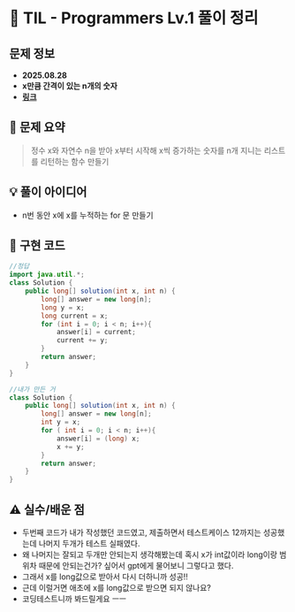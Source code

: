 # 📌 TIL - Programmers Lv.1 풀이 정리

## 문제 정보
- **2025.08.28**
- **x만큼 간격이 있는 n개의 숫자**
- **[링크](https://school.programmers.co.kr/learn/courses/30/lessons/12954)**

## 📝 문제 요약
> 정수 x와 자연수 n을 받아 x부터 시작해 x씩 증가하는 숫자를 n개 지니는 리스트를 리턴하는 함수 만들기

## 💡 풀이 아이디어 
- n번 동안 x에 x를 누적하는 for 문 만들기

## 🧩 구현 코드
```java
//정답
import java.util.*;
class Solution {
    public long[] solution(int x, int n) {
        long[] answer = new long[n];
        long y = x;
        long current = x;
        for (int i = 0; i < n; i++){
            answer[i] = current;
            current += y;
        }
        return answer;
    }
}
```
```java
//내가 만든 거
class Solution {
    public long[] solution(int x, int n) {
        long[] answer = new long[n];
        int y = x;
        for ( int i = 0; i < n; i++){
            answer[i] = (long) x;
            x += y;
        }
        return answer;
    }
}
```

## ⚠️ 실수/배운 점
- 두번째 코드가 내가 작성했던 코드였고, 제출하면서 테스트케이스 12까지는 성공했는데 나머지 두개가 테스트 실패였다. 
- 왜 나머지는 잘되고 두개만 안되는지 생각해봤는데 혹시 x가 int값이라 long이랑 범위차 때문에 안되는건가? 싶어서 gpt에게 물어보니 그렇다고 했다.
- 그래서 x를 long값으로 받아서 다시 더하니까 성공!!
- 근데 이럴거면 애초에 x를 long값으로 받으면 되지 않나요?
- 코딩테스트니까 봐드릴게요 ㅡㅡ
